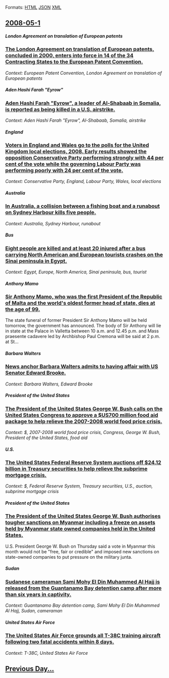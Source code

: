 
Formats: [HTML](2008/05/1/index.html)  [JSON](2008/05/1/index.json)  [XML](2008/05/1/index.xml)  

## [2008-05-1](/news/2008/05/1/index.md)

##### London Agreement on translation of European patents
### [ The London Agreement on translation of European patents, concluded in 2000, enters into force in 14 of the 34 Contracting States to the European Patent Convention. ](/news/2008/05/1/the-london-agreement-on-translation-of-european-patents-concluded-in-2000-enters-into-force-in-14-of-the-34-contracting-states-to-the-eur.md)
_Context: European Patent Convention, London Agreement on translation of European patents_

##### Aden Hashi Farah "Eyrow"
### [ Aden Hashi Farah "Eyrow", a leader of Al-Shabaab in Somalia, is reported as being killed in a U.S. airstrike. ](/news/2008/05/1/aden-hashi-farah-eyrow-a-leader-of-al-shabaab-in-somalia-is-reported-as-being-killed-in-a-u-s-airstrike.md)
_Context: Aden Hashi Farah "Eyrow", Al-Shabaab, Somalia, airstrike_

##### England
### [ Voters in England and Wales go to the polls for the United Kingdom local elections, 2008. Early results showed the opposition Conservative Party performing strongly with 44 per cent of the vote while the governing Labour Party was performing poorly with 24 per cent of the vote.](/news/2008/05/1/voters-in-england-and-wales-go-to-the-polls-for-the-united-kingdom-local-elections-2008-early-results-showed-the-opposition-conservative.md)
_Context: Conservative Party, England, Labour Party, Wales, local elections_

##### Australia
### [ In Australia, a collision between a fishing boat and a runabout on Sydney Harbour kills five people. ](/news/2008/05/1/in-australia-a-collision-between-a-fishing-boat-and-a-runabout-on-sydney-harbour-kills-five-people.md)
_Context: Australia, Sydney Harbour, runabout_

##### Bus
### [ Eight people are killed and at least 20 injured after a bus carrying North American and European tourists crashes on the Sinai peninsula in Egypt. ](/news/2008/05/1/eight-people-are-killed-and-at-least-20-injured-after-a-bus-carrying-north-american-and-european-tourists-crashes-on-the-sinai-peninsula-in.md)
_Context: Egypt, Europe, North America, Sinai peninsula, bus, tourist_

##### Anthony Mamo
### [ Sir Anthony Mamo, who was the first President of the Republic of Malta and the world's oldest former head of state, dies at the age of 99. ](/news/2008/05/1/sir-anthony-mamo-who-was-the-first-president-of-the-republic-of-malta-and-the-world-s-oldest-former-head-of-state-dies-at-the-age-of-99.md)
The state funeral of former President Sir Anthony Mamo will be held tomorrow, the government has announced. The body of Sir Anthony will lie in state at the Palace in Valletta between 10 a.m. and 12.45 p.m. and Mass praesente cadavere led by Archbishop Paul Cremona will be said at 2 p.m. at St...

##### Barbara Walters
### [ News anchor Barbara Walters admits to having affair with US Senator Edward Brooke. ](/news/2008/05/1/news-anchor-barbara-walters-admits-to-having-affair-with-us-senator-edward-brooke.md)
_Context: Barbara Walters, Edward Brooke_

##### President of the United States
### [ The President of the United States George W. Bush calls on the United States Congress to approve a $US700 million food aid package to help relieve the 2007-2008 world food price crisis. ](/news/2008/05/1/the-president-of-the-united-states-george-w-bush-calls-on-the-united-states-congress-to-approve-a-us700-million-food-aid-package-to-help.md)
_Context: $, 2007-2008 world food price crisis, Congress, George W. Bush, President of the United States, food aid_

##### U.S.
### [ The United States Federal Reserve System auctions off $24.12 billion in Treasury securities to help relieve the subprime mortgage crisis. ](/news/2008/05/1/the-united-states-federal-reserve-system-auctions-off-24-12-billion-in-treasury-securities-to-help-relieve-the-subprime-mortgage-crisis.md)
_Context: $, Federal Reserve System, Treasury securities, U.S., auction, subprime mortgage crisis_

##### President of the United States
### [ The President of the United States George W. Bush authorises tougher sanctions on Myanmar including a freeze on assets held by Myanmar state owned companies held in the United States. ](/news/2008/05/1/the-president-of-the-united-states-george-w-bush-authorises-tougher-sanctions-on-myanmar-including-a-freeze-on-assets-held-by-myanmar-stat.md)
U.S. President George W. Bush on Thursday said a vote in Myanmar this month would not be &quot;free, fair or credible&quot; and imposed new sanctions on state-owned companies to put pressure on the military junta.

##### Sudan
### [ Sudanese cameraman Sami Mohy El Din Muhammed Al Hajj is released from the Guantanamo Bay detention camp after more than six years in captivity. ](/news/2008/05/1/sudanese-cameraman-sami-mohy-el-din-muhammed-al-hajj-is-released-from-the-guantanamo-bay-detention-camp-after-more-than-six-years-in-captiv.md)
_Context: Guantanamo Bay detention camp, Sami Mohy El Din Muhammed Al Hajj, Sudan, cameraman_

##### United States Air Force
### [ The United States Air Force grounds all T-38C training aircraft following two fatal accidents within 8 days. ](/news/2008/05/1/the-united-states-air-force-grounds-all-t-38c-training-aircraft-following-two-fatal-accidents-within-8-days.md)
_Context: T-38C, United States Air Force_

## [Previous Day...](/news/2008/04/30/index.md)

